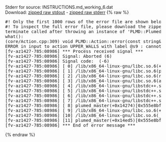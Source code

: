 Stderr for source:  INSTRUCTIONS.md_working_6.dat   
Download: [zipped raw stdout](INSTRUCTIONS.md_working_6.dat.plumed_master.stdout.txt.zip) - [zipped raw stderr](INSTRUCTIONS.md_working_6.dat.plumed_master.stderr.txt.zip) 
{% raw %}
<pre>
#! Only the first 1000 rows of the error file are shown below
#! To inspect the full error file, please download the zipped raw stderr file above
terminate called after throwing an instance of 'PLMD::Plumed::ExceptionError'
what():
(core/Action.cpp:309) void PLMD::Action::error(const string&) const
ERROR in input to action UPPER_WALLS with label @s9 : cannot find action named cv (hint! the actions with value in this ActionSet are: timestep kBT posx posy posz Masses Charges Box driver )
[fv-az1427-785:08986] *** Process received signal ***
[fv-az1427-785:08986] Signal: Aborted (6)
[fv-az1427-785:08986] Signal code:  (-6)
[fv-az1427-785:08986] [ 0] /lib/x86_64-linux-gnu/libc.so.6(+0x42520)[0x7f82df242520]
[fv-az1427-785:08986] [ 1] /lib/x86_64-linux-gnu/libc.so.6(pthread_kill+0x12c)[0x7f82df2969fc]
[fv-az1427-785:08986] [ 2] /lib/x86_64-linux-gnu/libc.so.6(raise+0x16)[0x7f82df242476]
[fv-az1427-785:08986] [ 3] /lib/x86_64-linux-gnu/libc.so.6(abort+0xd3)[0x7f82df2287f3]
[fv-az1427-785:08986] [ 4] /lib/x86_64-linux-gnu/libstdc++.so.6(+0xa2b9e)[0x7f82df6a2b9e]
[fv-az1427-785:08986] [ 5] /lib/x86_64-linux-gnu/libstdc++.so.6(+0xae20c)[0x7f82df6ae20c]
[fv-az1427-785:08986] [ 6] /lib/x86_64-linux-gnu/libstdc++.so.6(+0xae277)[0x7f82df6ae277]
[fv-az1427-785:08986] [ 7] /lib/x86_64-linux-gnu/libstdc++.so.6(__cxa_rethrow+0x4b)[0x7f82df6ae52b]
[fv-az1427-785:08986] [ 8] plumed_master(+0x14274)[0x555e8bfcb274]
[fv-az1427-785:08986] [ 9] /lib/x86_64-linux-gnu/libc.so.6(+0x29d90)[0x7f82df229d90]
[fv-az1427-785:08986] [10] /lib/x86_64-linux-gnu/libc.so.6(__libc_start_main+0x80)[0x7f82df229e40]
[fv-az1427-785:08986] [11] plumed_master(+0x14ed5)[0x555e8bfcbed5]
[fv-az1427-785:08986] *** End of error message ***
</pre>
{% endraw %}
